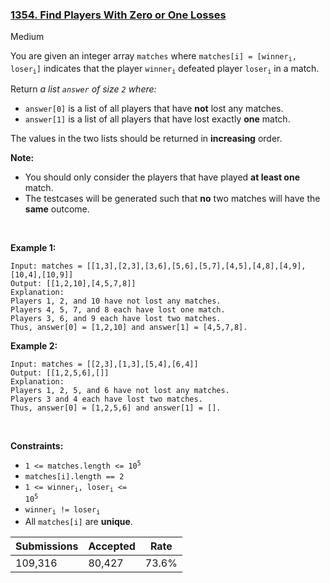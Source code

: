 ### [1354. Find Players With Zero or One Losses](https://leetcode.com/problems/find-players-with-zero-or-one-losses/)

Medium

You are given an integer array `` matches `` where <code>matches[i] = [winner<sub>i</sub>, loser<sub>i</sub>]</code> indicates that the player <code>winner<sub>i</sub></code> defeated player <code>loser<sub>i</sub></code> in a match.

Return _a list _`` answer ``_ of size _`` 2 ``_ where:_

*   `` answer[0] `` is a list of all players that have __not__ lost any matches.
*   `` answer[1] `` is a list of all players that have lost exactly __one__ match.

The values in the two lists should be returned in __increasing__ order.

__Note:__

*   You should only consider the players that have played __at least one__ match.
*   The testcases will be generated such that __no__ two matches will have the __same__ outcome.

 

<strong class="example">Example 1:</strong>

```
Input: matches = [[1,3],[2,3],[3,6],[5,6],[5,7],[4,5],[4,8],[4,9],[10,4],[10,9]]
Output: [[1,2,10],[4,5,7,8]]
Explanation:
Players 1, 2, and 10 have not lost any matches.
Players 4, 5, 7, and 8 each have lost one match.
Players 3, 6, and 9 each have lost two matches.
Thus, answer[0] = [1,2,10] and answer[1] = [4,5,7,8].
```

<strong class="example">Example 2:</strong>

```
Input: matches = [[2,3],[1,3],[5,4],[6,4]]
Output: [[1,2,5,6],[]]
Explanation:
Players 1, 2, 5, and 6 have not lost any matches.
Players 3 and 4 each have lost two matches.
Thus, answer[0] = [1,2,5,6] and answer[1] = [].
```

 

__Constraints:__

*   <code>1 <= matches.length <= 10<sup>5</sup></code>
*   `` matches[i].length == 2 ``
*   <code>1 <= winner<sub>i</sub>, loser<sub>i</sub> <= 10<sup>5</sup></code>
*   <code>winner<sub>i</sub> != loser<sub>i</sub></code>
*   All `` matches[i] `` are __unique__.

| Submissions    | Accepted     | Rate   |
| -------------- | ------------ | ------ |
| 109,316 | 80,427 | 73.6% |